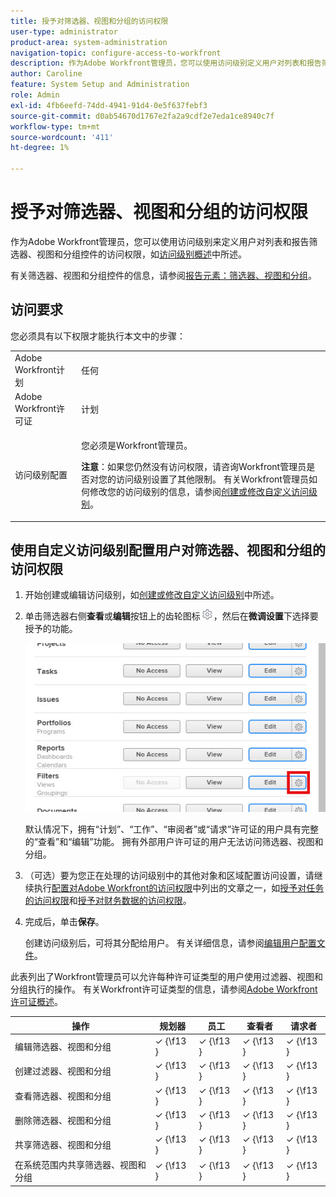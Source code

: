 ```yaml
---
title: 授予对筛选器、视图和分组的访问权限
user-type: administrator
product-area: system-administration
navigation-topic: configure-access-to-workfront
description: 作为Adobe Workfront管理员，您可以使用访问级别定义用户对列表和报告筛选器、视图和分组控件的访问权限。
author: Caroline
feature: System Setup and Administration
role: Admin
exl-id: 4fb6eefd-74dd-4941-91d4-0e5f637febf3
source-git-commit: d0ab54670d1767e2fa2a9cdf2e7eda1ce8940c7f
workflow-type: tm+mt
source-wordcount: '411'
ht-degree: 1%

---
```


# 授予对筛选器、视图和分组的访问权限

作为Adobe Workfront管理员，您可以使用访问级别来定义用户对列表和报告筛选器、视图和分组控件的访问权限，如[访问级别概述](../../../administration-and-setup/add-users/access-levels-and-object-permissions/access-levels-overview.md)中所述。

有关筛选器、视图和分组控件的信息，请参阅[报告元素：筛选器、视图和分组](../../../reports-and-dashboards/reports/reporting-elements/reporting-elements-filters-views-groupings.md)。

## 访问要求

您必须具有以下权限才能执行本文中的步骤：

<table style="table-layout:auto"> 
 <col> 
 <col> 
 <tbody> 
  <tr> 
   <td role="rowheader">Adobe Workfront计划</td> 
   <td>任何</td> 
  </tr> 
  <tr> 
   <td role="rowheader">Adobe Workfront许可证</td> 
   <td>计划</td> 
  </tr> 
  <tr> 
   <td role="rowheader">访问级别配置</td> 
   <td> <p>您必须是Workfront管理员。</p> <p><b>注意</b>：如果您仍然没有访问权限，请咨询Workfront管理员是否对您的访问级别设置了其他限制。 有关Workfront管理员如何修改您的访问级别的信息，请参阅<a href="../../../administration-and-setup/add-users/configure-and-grant-access/create-modify-access-levels.md" class="MCXref xref" data-mc-variable-override="">创建或修改自定义访问级别</a>。</p> </td> 
  </tr> 
 </tbody> 
</table>

## 使用自定义访问级别配置用户对筛选器、视图和分组的访问权限

1. 开始创建或编辑访问级别，如[创建或修改自定义访问级别](../../../administration-and-setup/add-users/configure-and-grant-access/create-modify-access-levels.md)中所述。
1. 单击筛选器右侧&#x200B;**查看**&#x200B;或&#x200B;**编辑**&#x200B;按钮上的齿轮图标![](assets/gear-icon-settings.png)，然后在&#x200B;**微调设置**&#x200B;下选择要授予的功能。

   ![](assets/gear-icon-filters-dashboards-groupings.jpg)

   默认情况下，拥有“计划”、“工作”、“审阅者”或“请求”许可证的用户具有完整的“查看”和“编辑”功能。 拥有外部用户许可证的用户无法访问筛选器、视图和分组。

   <!--If this changes, undraft section with table below
   -->

1. （可选）要为您正在处理的访问级别中的其他对象和区域配置访问设置，请继续执行[配置对Adobe Workfront的访问权限](../../../administration-and-setup/add-users/configure-and-grant-access/configure-access.md)中列出的文章之一，如[授予对任务的访问权限](../../../administration-and-setup/add-users/configure-and-grant-access/grant-access-tasks.md)和[授予对财务数据的访问权限](../../../administration-and-setup/add-users/configure-and-grant-access/grant-access-financial.md)。
1. 完成后，单击&#x200B;**保存**。

   创建访问级别后，可将其分配给用户。 有关详细信息，请参阅[编辑用户配置文件](../../../administration-and-setup/add-users/create-and-manage-users/edit-a-users-profile.md)。

<!--## Access to filters, views, and groupings by license type

Drafting out this section for now because the table is redundant since all four license types can do everything.</span>-->

此表列出了Workfront管理员可以允许每种许可证类型的用户使用过滤器、视图和分组执行的操作。 有关Workfront许可证类型的信息，请参阅[Adobe Workfront许可证概述](../../../administration-and-setup/add-users/access-levels-and-object-permissions/wf-licenses.md)。

<table style="table-layout:auto">
<col>
<col>
<col>
<col>
<col>
<thead>
<tr>
<th> 操作 </th>
<th> 规划器 </th>
<th> 员工 </th>
<th> 查看者 </th>
<th> 请求者 </th>
</tr>
</thead>
<tbody>
<tr>
<td>编辑筛选器、视图和分组</td>
<td>✓ {\f13 }</td>
<td>✓ {\f13 }</td>
<td>✓ {\f13 }</td>
<td>✓ {\f13 }</td>
</tr>
<tr>
<td>创建过滤器、视图和分组</td>
<td>✓ {\f13 }</td>
<td>✓ {\f13 }</td>
<td>✓ {\f13 }</td>
<td>✓ {\f13 }</td>
</tr>
<tr>
<td>查看筛选器、视图和分组</td>
<td>✓ {\f13 }</td>
<td>✓ {\f13 }</td>
<td>✓ {\f13 }</td>
<td>✓ {\f13 }</td>
</tr>
<tr>
<td>删除筛选器、视图和分组</td>
<td>✓ {\f13 }</td>
<td>✓ {\f13 }</td>
<td>✓ {\f13 }</td>
<td>✓ {\f13 }</td>
</tr>
<tr>
<td>共享筛选器、视图和分组</td>
<td>✓ {\f13 }</td>
<td>✓ {\f13 }</td>
<td>✓ {\f13 }</td>
<td>✓ {\f13 }</td>
</tr>
<tr>
<td>在系统范围内共享筛选器、视图和分组</td>
<td>✓ {\f13 }</td>
<td>✓ {\f13 }</td>
<td>✓ {\f13 }</td>
<td>✓ {\f13 }</td>
</tr>
</tbody>
</table>
